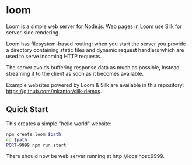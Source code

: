 # loom

Loom is a simple web server for Node.js. Web pages in Loom use [Silk][silk] for
server-side rendering.

Loom has filesystem-based routing: when you start the server you provide a
directory containing static files and dynamic request handlers which are used to
serve incoming HTTP requests.

The server avoids buffering response data as much as possible, instead streaming
it to the client as soon as it becomes available.

Example websites powered by Loom & Silk are available in this repository:
<https://github.com/mkantor/silk-demos>.

## Quick Start

This creates a simple "hello world" website:

```sh
npm create loom $path
cd $path
PORT=9999 npm run start
```

There should now be web server running at http://localhost:9999.

[silk]: https://github.com/mkantor/silk
